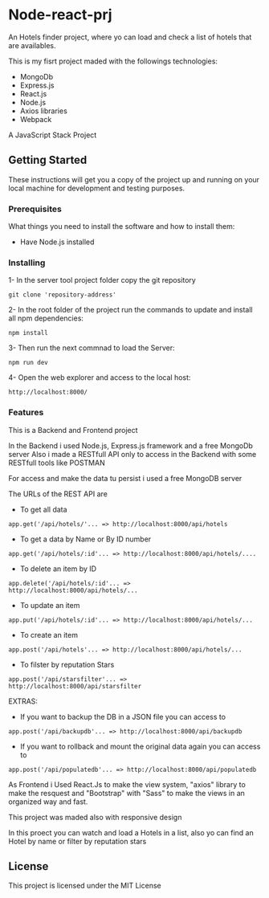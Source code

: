 # Node-react-prj

An Hotels finder project, where yo can load and check a list of hotels that are availables.

This is my fisrt project maded with the followings technologies:

- MongoDb
- Express.js
- React.js
- Node.js 
- Axios libraries 
- Webpack

A JavaScript Stack Project

## Getting Started

These instructions will get you a copy of the project up and running on your local machine for development and testing purposes.

### Prerequisites
What things you need to install the software and how to install them:
- Have Node.js installed

### Installing
1- In the server tool project folder copy the git repository
```
git clone 'repository-address'
```
2- In the root folder of the project run the commands to update and install all npm dependencies:
```
npm install
``` 
3- Then run the next commnad to load the Server:
```
npm run dev
```
4- Open the web explorer and access to the local host:
```
http://localhost:8000/
```


### Features
This is a Backend and Frontend project

In the Backend i used Node.js, Express.js framework and a free MongoDb server
Also i made a RESTfull API only to access in the Backend with some RESTfull tools like POSTMAN

For access and make the data tu persist i used a free MongoDB server 

The URLs of the REST API are

- To get all data
```
app.get('/api/hotels/'... => http://localhost:8000/api/hotels
```
- To get a data by Name or By ID number
```
app.get('/api/hotels/:id'... => http://localhost:8000/api/hotels/....
```
- To delete an item by ID
```
app.delete('/api/hotels/:id'... => http://localhost:8000/api/hotels/...
```
- To update an item
```
app.put('/api/hotels/:id'... => http://localhost:8000/api/hotels/...
```
- To create an item
```
app.post('/api/hotels'... => http://localhost:8000/api/hotels/...
```
- To filster by reputation Stars
```
app.post('/api/starsfilter'... => http://localhost:8000/api/starsfilter
```


EXTRAS:

- If you want to backup the DB in a JSON file you can access to
```
app.post('/api/backupdb'... => http://localhost:8000/api/backupdb
```	
- If you want to rollback and mount the original data again you can access to
```
app.post('/api/populatedb'... => http://localhost:8000/api/populatedb
```	


As Frontend i Used React.Js to make the view system, "axios" library to make the resquest and "Bootstrap" with "Sass" to make the views in an organized way and fast. 

This project was maded also with responsive design

In this proect you can watch and load a Hotels in a list, also yo can find an Hotel by name or filter by reputation stars


## License

This project is licensed under the MIT License